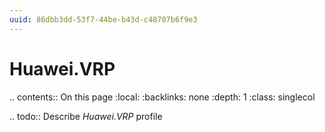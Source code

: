 ```yaml
---
uuid: 86dbb3dd-53f7-44be-b43d-c48707b6f9e3
---
```



# Huawei.VRP

.. contents:: On this page
    :local:
    :backlinks: none
    :depth: 1
    :class: singlecol

.. todo::
    Describe *Huawei.VRP* profile

